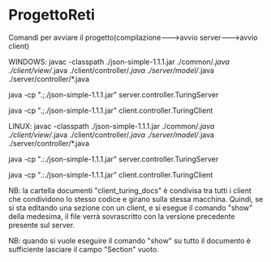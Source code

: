 # ProgettoReti

Comandi per avviare il progetto(compilazione--->avvio server--->avvio client)

WINDOWS:
javac -classpath ./json-simple-1.1.1.jar ./common/*.java ./client/view/*.java  ./client/controller/*.java ./server/model/*.java ./server/controller/*.java

java -cp ".;./json-simple-1.1.1.jar" server.controller.TuringServer

java -cp ".;./json-simple-1.1.1.jar" client.controller.TuringClient

LINUX:
javac -classpath ./json-simple-1.1.1.jar ./common/*.java ./client/view/*.java  ./client/controller/*.java ./server/model/*.java ./server/controller/*.java

java -cp ".:./json-simple-1.1.1.jar" server.controller.TuringServer

java -cp ".:./json-simple-1.1.1.jar" client.controller.TuringClient


NB: la cartella documenti "client_turing_docs" è condivisa tra tutti i client che condividono lo stesso codice e girano sulla stessa macchina. 
    Quindi, se si sta editando una sezione con un client, e si esegue il comando "show" della medesima, il file verrà sovrascritto con la versione 
    precedente presente sul server.

NB: quando si vuole eseguire il comando "show" su tutto il documento è sufficiente lasciare il campo "Section" vuoto.
